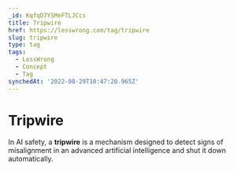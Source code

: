 ```yaml
---
_id: KqfqD7YSMeFTLJCcs
title: Tripwire
href: https://lesswrong.com/tag/tripwire
slug: tripwire
type: tag
tags:
  - LessWrong
  - Concept
  - Tag
synchedAt: '2022-08-29T10:47:20.965Z'
---
```

# Tripwire

In AI safety, a **tripwire** is a mechanism designed to detect signs of misalignment in an advanced artificial intelligence and shut it down automatically.